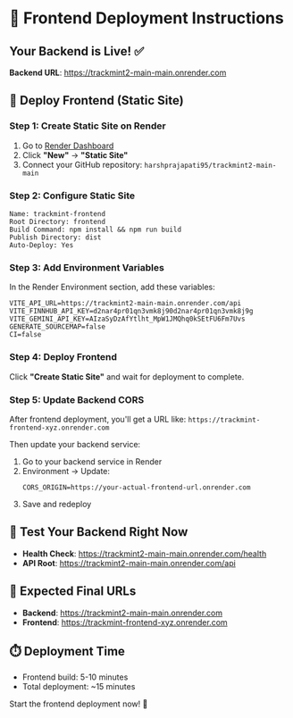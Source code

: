 # 🚀 Frontend Deployment Instructions

## Your Backend is Live! ✅
**Backend URL**: https://trackmint2-main-main.onrender.com

## 🎨 Deploy Frontend (Static Site)

### Step 1: Create Static Site on Render
1. Go to [Render Dashboard](https://dashboard.render.com)
2. Click **"New"** → **"Static Site"**
3. Connect your GitHub repository: `harshprajapati95/trackmint2-main-main`

### Step 2: Configure Static Site
```
Name: trackmint-frontend
Root Directory: frontend
Build Command: npm install && npm run build
Publish Directory: dist
Auto-Deploy: Yes
```

### Step 3: Add Environment Variables
In the Render Environment section, add these variables:

```env
VITE_API_URL=https://trackmint2-main-main.onrender.com/api
VITE_FINNHUB_API_KEY=d2nar4pr01qn3vmk8j90d2nar4pr01qn3vmk8j9g
VITE_GEMINI_API_KEY=AIzaSyDzAfYtlht_MpW1JMQhq0kSEtFU6Fm7Uvs
GENERATE_SOURCEMAP=false
CI=false
```

### Step 4: Deploy Frontend
Click **"Create Static Site"** and wait for deployment to complete.

### Step 5: Update Backend CORS
After frontend deployment, you'll get a URL like:
`https://trackmint-frontend-xyz.onrender.com`

Then update your backend service:
1. Go to your backend service in Render
2. Environment → Update:
   ```env
   CORS_ORIGIN=https://your-actual-frontend-url.onrender.com
   ```
3. Save and redeploy

## 🧪 Test Your Backend Right Now
- **Health Check**: https://trackmint2-main-main.onrender.com/health
- **API Root**: https://trackmint2-main-main.onrender.com/api

## 📱 Expected Final URLs
- **Backend**: https://trackmint2-main-main.onrender.com
- **Frontend**: https://trackmint-frontend-xyz.onrender.com

## ⏱️ Deployment Time
- Frontend build: 5-10 minutes
- Total deployment: ~15 minutes

Start the frontend deployment now! 🚀